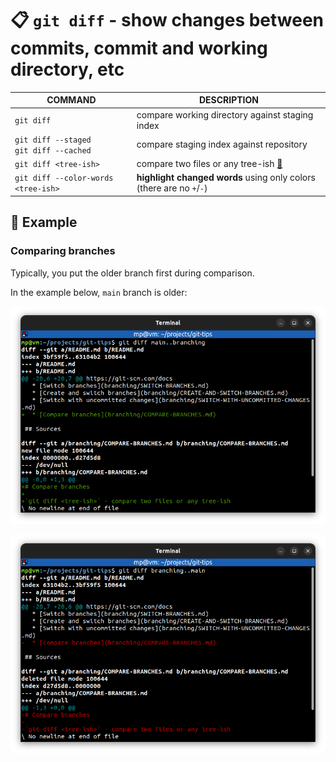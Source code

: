 # 📋 `git diff` - show changes between commits, commit and working directory, etc

| COMMAND                                      | DESCRIPTION                                                          |
| -------------------------------------------- | -------------------------------------------------------------------- |
| `git diff`                                   | compare working directory against staging index                      |
| `git diff --staged`<br />`git diff --cached` | compare staging index against repository                             |
| `git diff <tree-ish>`                        | compare two files or any tree-ish [🔗](#comparing-branches)           |
| `git diff --color-words <tree-ish>`          | **highlight changed words** using only colors (there are no `+`/`-`) |

## 📌 Example

### Comparing branches

Typically, you put the older branch first during comparison.

In the example below, `main` branch is older:

![](images/git-diff-branches.png)

![](images/git-diff-branches-reverse.png)